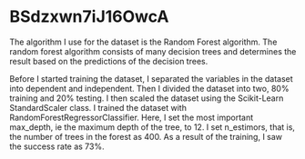 # BSdzxwn7iJ16OwcA

The algorithm I use for the dataset is the Random Forest algorithm. The random forest algorithm consists of many decision trees and determines the result based on the predictions of the decision trees.

Before I started training the dataset, I separated the variables in the dataset into dependent and independent. Then I divided the dataset into two, 80% training and 20% testing. I then scaled the dataset using the Scikit-Learn StandardScaler class. I trained the dataset with RandomForestRegressorClassifier. Here, I set the most important max_depth, ie the maximum depth of the tree, to 12. I set n_estimors, that is, the number of trees in the forest as 400. As a result of the training, I saw the success rate as 73%.
